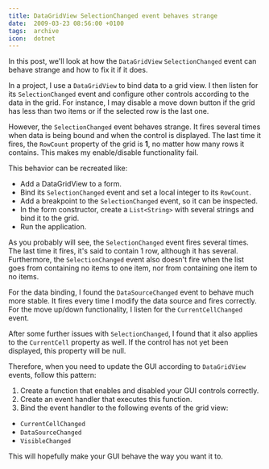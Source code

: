 ```yaml
---
title: DataGridView SelectionChanged event behaves strange
date:  2009-03-23 08:56:00 +0100
tags:  archive
icon:  dotnet
---
```



In this post, we'll look at how the `DataGridView` `SelectionChanged` event can
behave strange and how to fix it if it does.

In a project, I use a `DataGridView` to bind data to a grid view. I then listen
for its `SelectionChanged` event and configure other controls according to the
data in the grid. For instance, I may disable a move down button if the grid has less
than two items or if the selected row is the last one.

However, the `SelectionChanged` event behaves strange. It fires several times when
data is being bound and when the control is displayed. The last time it fires, the
`RowCount` property of the grid is **1**, no matter how many rows it contains. This
makes my enable/disable functionality fail.

This behavior can be recreated like:

* Add a DataGridView to a form.
* Bind its `SelectionChanged` event and set a local integer to its `RowCount`.
* Add a breakpoint to the `SelectionChanged` event, so it can be inspected.
* In the form constructor, create a `List<String>` with several strings and bind it to the grid.
* Run the application.

As you probably will see, the `SelectionChanged` event fires several times. The last
time it fires, it's said to contain 1 row, although it has several. Furthermore, the
`SelectionChanged` event also doesn't fire when the list goes from containing no items
to one item, nor from containing one item to no items.

For the data binding, I found the `DataSourceChanged` event to behave much more stable.
It fires every time I modify the data source and fires correctly. For the move up/down
functionality, I listen for the `CurrentCellChanged` event.

After some further issues with `SelectionChanged`, I found that it also applies to the
`CurrentCell` property as well. If the control has not yet been displayed, this property
will be null.

Therefore, when you need to update the GUI according to `DataGridView` events, follow
this pattern:

1. Create a function that enables and disabled your GUI controls correctly.
2. Create an event handler that executes this function.
3. Bind the event handler to the following events of the grid view:

* `CurrentCellChanged`
* `DataSourceChanged`
* `VisibleChanged`

This will hopefully make your GUI behave the way you want it to.